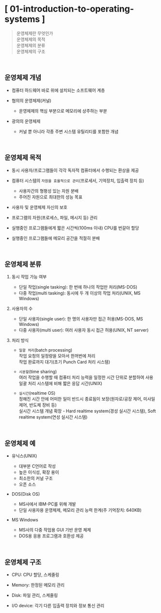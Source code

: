 # [ 01-introduction-to-operating-systems ]
> 운영체제란 무엇인가  
> 운영체제의 목적  
> 운영체제의 분류  
> 운영체제의 구조  

<br>

## 운영체제 개념
* 컴퓨터 하드웨어 바로 위에 설치되는 소프트웨어 계층  

* 협의의 운영체제(커널)  
  * 운영체제의 핵심 부분으로 메모리에 상주하는 부분  

* 광의의 운영체제  
  * 커널 뿐 아니라 각종 주변 시스템 유틸리티를 포함한 개념  

<br>

## 운영체제 목적
* 동시 사용자/프로그램들이 각각 독자적 컴퓨터에서 수행되는 환상을 제공  

* 컴퓨터 시스템의 `자원을 효율적으로 관리`(프로세서, 기억장치, 입출력 장치 등)  
  * 사용자간의 형평성 있는 자원 분배  
  * 주어진 자원으로 최대한의 성능 목표  

* 사용자 및 운영체제 자신의 보호  

* 프로그램의 자원(프로세스, 파일, 메시지 등) 관리  

* 실행중인 프로그램들에게 짧은 시간씩(100ms 이내) CPU를 번갈아 할당  

* 실행중인 프로그램들에 메모리 공간을 적절히 분배  

<br>

## 운영체제 분류
1. 동시 작업 가능 여부
    * 단일 작업(single tasking): 한 번에 하나의 작업만 처리(MS-DOS)  
    * 다중 작업(multi tasking): 동시에 두 개 이상의 작업 처리(UNIX, MS Windows)  

2. 사용자의 수
    * 단일 사용자(single user): 한 명의 사용자만 접근 허용(MS-DOS, MS Windows)  
    * 다중 사용자(multi user): 여러 사용자 동시 접근 허용(UNIX, NT server)  

3. 처리 방식
    * `일괄 처리`(batch processing)  
      작업 요청의 일정량을 모아서 한꺼번에 처리  
      작업 완료까지 대기(초기 Punch Card 처리 시스템)  
  
    * `시분할`(time sharing)  
      여러 작업을 수행할 때 컴퓨터 처리 능력을 일정한 시간 단위로 분할하여 사용  
      일괄 처리 시스템에 비해 짧은 응답 시간(UNIX)  

    * `실시간`(realtime OS)  
      정해진 시간 안에 어떠한 일이 반드시 종료됨이 보장(원자로/공장 제어, 미사일 제어, 반도체 장비 등)  
      실시간 시스템 개념 확장 - Hard realtime system(경성 실시간 시스템), Soft realtime system(연성 실시간 시스템)  

<br>

## 운영체제 예
* 유닉스(UNIX)
  * 대부분 C언어로 작성
  * 높은 이식성, 확장 용이
  * 최소한의 커널 구조
  * 오픈 소스
  
* DOS(Disk OS)
  * MS사에서 IBM-PC를 위해 개발
  * 단일 사용자용 운영체제, 메모리 관리 능력 한계(주 기억장치: 640KB)
  
* MS Windows
  * MS사의 다중 작업용 GUI 기반 운영 체제
  * DOS용 응용 프로그램과 호환성 제공

<br>

## 운영체제 구조
* CPU: CPU 할당, 스케줄링

* Memory: 한정된 메모리 관리

* Disk: 파일 관리, 스케줄링

* I/O device: 각기 다른 입출력 장치와 정보 통신 관리

<br>
